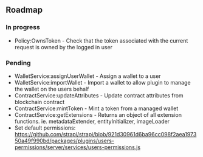 ## Roadmap

### In progress

* Policy:OwnsToken - Check that the token associated with the current request is owned by the logged in user

### Pending

* WalletService:assignUserWallet - Assign a wallet to a user
* WalletService:importWallet - Import a wallet to allow plugin to manage the wallet on the users behalf
* ContractService:updateAttributes - Update contract attributes from blockchain contract
* ContractService:mintToken - Mint a token from a managed wallet
* ContractService:getExtensions - Returns an object of all extension functions. ie. metadataExtender, entityInitializer, imageLoader
* Set default permissions: https://github.com/strapi/strapi/blob/921d30961d6ba96cc098f2aea197350a49f990bd/packages/plugins/users-permissions/server/services/users-permissions.js